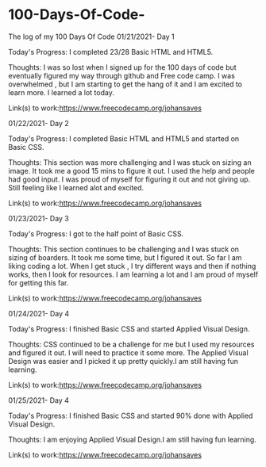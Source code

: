 # 100-Days-Of-Code-
The log of my 100 Days Of Code 
01/21/2021- Day 1

Today's Progress: I completed 23/28 Basic HTML and HTML5.

Thoughts: I was so lost when I signed up for the 100 days of code but eventually figured my way through github and Free code camp. I was overwhelmed , but I am starting to get the hang of it and I am excited to learn more. I learned a lot today. 

Link(s) to work:https://www.freecodecamp.org/johansaves

01/22/2021- Day 2

Today's Progress: I completed Basic HTML and HTML5 and started on Basic CSS.

Thoughts: This section was more challenging and I was stuck on sizing an image. It took me a good 15 mins to figure it out. I used the help and people had good input. I was proud of myself for figuring it out and not giving up. Still feeling like I learned alot and excited. 

Link(s) to work:https://www.freecodecamp.org/johansaves

01/23/2021- Day 3

Today's Progress: I got to the half point of Basic CSS.

Thoughts: This section continues to be challenging and I was stuck on sizing of boarders. It took me some time, but I figured it out. So far I am liking coding a lot. When I get stuck , I try different ways and then if nothing works, then I look for resources. I am learning a lot and I am proud of myself for getting this far. 

Link(s) to work:https://www.freecodecamp.org/johansaves

01/24/2021- Day 4

Today's Progress: I finished Basic CSS and started Applied Visual Design.

Thoughts: CSS continued to be a challenge for me but I used my resources and figured it out. I will need to practice it some more. The Applied Visual Design was easier and I picked it up pretty quickly.I am still having fun learning.

Link(s) to work:https://www.freecodecamp.org/johansaves

01/25/2021- Day 4

Today's Progress: I finished Basic CSS and started 90% done with Applied Visual Design.

Thoughts: I am enjoying Applied Visual Design.I am still having fun learning.

Link(s) to work:https://www.freecodecamp.org/johansaves
